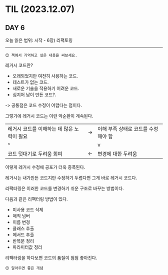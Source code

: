 # TIL (2023.12.07)

## DAY 6

오늘 읽은 범위: 시작 - 6장) 리팩토링

---

```text
😉 책에서 기억하고 싶은 내용을 써보세요.
```

레거시 코드란?

- 오래되었지만 여전히 사용하는 코드.
- 테스트가 없는 코드.
- 새로운 기술을 적용하기 어려운 코드.
- 심지어 남이 만든 코드?.

-> 공통점은 코드 수정이 어렵다는 점이다.

그렇기에 레거시 코드는 이런 악순환이 계속된다.

|                                            |     |                                     |
| ------------------------------------------ | --- | ----------------------------------- |
| 레거시 코드를 이해하는 데 많은 노력이 필요 | ->  | 이해 부족 상태로 코드를 수정해야 함 |
| ^                                          |     | v                                   |
| 코드 덧대기로 두려움 회피                  | <-  | 변경에 대한 두려움                  |

이렇게 레거시 수정에 공포가 더욱 증폭된다.

레거시는 내가만든 코드지만 수정하기 두렵다면 그게 바로 레거시 코드다.

리팩터링은 이러한 코드를 변경하기 쉬운 구조로 바꾸는 방법이다.

다음과 같은 리팩터링 방법이 있다.

- 미사용 코드 삭제
- 매직 넘버
- 이름 변경
- 클래스 추출
- 메서드 추출
- 반복문 정리
- 파라미터값 정리

리팩터링을 하다보면 코드의 품질이 점점 좋아진다.

```text
😉 알아두면 좋은 개념
```
